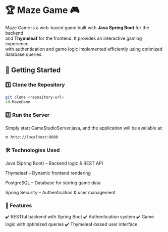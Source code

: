 # 🏆 Maze Game 🎮  

Maze Game is a web-based game built with **Java Spring Boot** for the backend  
and **Thymeleaf** for the frontend. It provides an interactive gaming experience  
with authentication and game logic implemented efficiently using optimized  
database queries.  

## 🚀 Getting Started  

### 1️⃣ Clone the Repository  
```bash
git clone <repository-url>
cd MazeGame
```
### 2️⃣ Run the Server
Simply start GameStudioServer.java, and the application will be available at:
```bash
🌐 http://localhost:8080
```
### 🛠️ Technologies Used
Java (Spring Boot) – Backend logic & REST API

Thymeleaf – Dynamic frontend rendering

PostgreSQL – Database for storing game data

Spring Security – Authentication & user management

### 📌 Features
✔️ RESTful backend with Spring Boot
✔️ Authentication system
✔️ Game logic with optimized queries
✔️ Thymeleaf-based user interface
